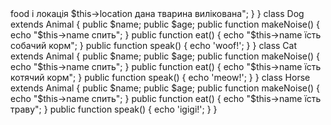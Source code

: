 <?php
class Animal
{
    public $food;
    public $location;

    public function makeNoise()
    {
        echo "Така тварина спить";
    }
    public function eat()
    {
        echo "Така тварина їсть їжу";
    }
}

class Veterinarian extends Animal
{
    public function treatAnimal()
    {
        echo "Розраховані Їжа $this->food і локація $this->location дана тварина вилікована";
    }
}

class Dog extends Animal
{
    public $name;
    public $age;

    public function makeNoise()
    {
        echo "$this->name спить";
    }

    public function eat()
    {
        echo "$this->name їсть собачий корм";
    }

    public function speak() {
        echo 'woof!';
    }
}

class Cat extends Animal
{
    public $name;
    public $age;

    public function makeNoise()
    {
        echo "$this->name спить";
    }

    public function eat()
    {
        echo "$this->name їсть котячий корм";
    }

    public function speak() {
        echo 'meow!';
    }

}

class Horse extends Animal
{
    public $name;
    public $age;

    public function makeNoise()
    {
        echo "$this->name спить";
    }

    public function eat()
    {
        echo "$this->name їсть траву";
    }

    public function speak() {
        echo 'igigi!';
    }
}
